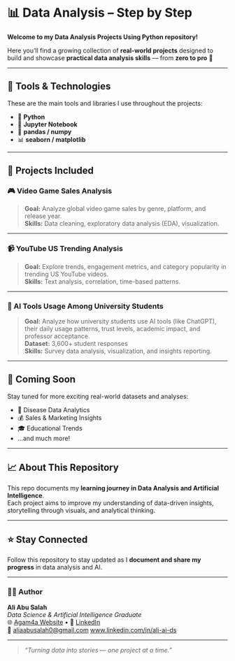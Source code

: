 # 📊 Data Analysis – Step by Step  
**Welcome to my Data Analysis Projects Using Python repository!**

Here you’ll find a growing collection of **real-world projects** designed to build and showcase **practical data analysis skills** — from **zero to pro** 🚀  

---

## 🧰 Tools & Technologies  
These are the main tools and libraries I use throughout the projects:

- 🐍 **Python**  
- 📓 **Jupyter Notebook**  
- 🧮 **pandas / numpy**  
- 📊 **seaborn / matplotlib**

---

## 💼 Projects Included  

### 🎮 Video Game Sales Analysis  
> **Goal:** Analyze global video game sales by genre, platform, and release year.  
> **Skills:** Data cleaning, exploratory data analysis (EDA), visualization.

---

### 📹 YouTube US Trending Analysis  
> **Goal:** Explore trends, engagement metrics, and category popularity in trending US YouTube videos.  
> **Skills:** Text analysis, correlation, time-based patterns.

---

### 🤖 AI Tools Usage Among University Students  
> **Goal:** Analyze how university students use AI tools (like ChatGPT), their daily usage patterns, trust levels, academic impact, and professor acceptance.  
> **Dataset:** 3,600+ student responses  
> **Skills:** Survey data analysis, visualization, and insights reporting.

---

## 🧠 Coming Soon  
Stay tuned for more exciting real-world datasets and analyses:

- 🧬 Disease Data Analytics  
- 💰 Sales & Marketing Insights  
- 🎓 Educational Trends  
- ...and much more!

---

## 📈 About This Repository  
This repo documents my **learning journey in Data Analysis and Artificial Intelligence**.  
Each project aims to improve my understanding of data-driven insights, storytelling through visuals, and analytical thinking.  

---

## ⭐ Stay Connected  
Follow this repository to stay updated as I **document and share my progress** in data analysis and AI.

---

### 🧑‍💻 Author  
**Ali Abu Salah**  
_Data Science & Artificial Intelligence Graduate_  
🌐 [Agam4a Website](https://agam4a.example.com) • 💼 [LinkedIn](https://www.linkedin.com/in/alikamal)  
📧 aliaabusalah0@gmail.com
www.linkedin.com/in/ali-ai-ds

 

---

> _“Turning data into stories — one project at a time.”_
